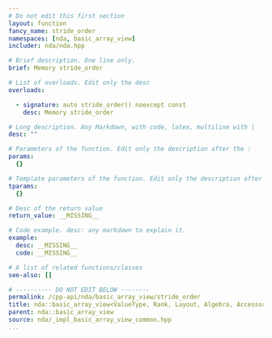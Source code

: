 ```yaml
---
# Do not edit this first section
layout: function
fancy_name: stride_order
namespaces: [nda, basic_array_view]
includer: nda/nda.hpp

# Brief description. One line only.
brief: Memory stride_order

# List of overloads. Edit only the desc
overloads:

  - signature: auto stride_order() noexcept const
    desc: Memory stride_order

# Long description. Any Markdown, with code, latex, multiline with |
desc: ""

# Parameters of the function. Edit only the description after the :
params:
  {}

# Template parameters of the function. Edit only the description after the :
tparams:
  {}

# Desc of the return value
return_value: __MISSING__

# Code example. desc: any markdown to explain it.
example:
  desc: __MISSING__
  code: __MISSING__

# A list of related functions/classes
see-also: []

# ---------- DO NOT EDIT BELOW --------
permalink: /cpp-api/nda/basic_array_view/stride_order
title: nda::basic_array_view<ValueType, Rank, Layout, Algebra, AccessorPolicy, OwningPolicy>::stride_order
parent: nda::basic_array_view
source: nda/_impl_basic_array_view_common.hpp
...
```


